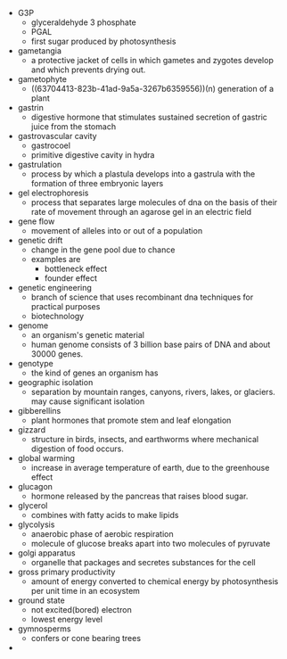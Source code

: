 - G3P
	- glyceraldehyde 3 phosphate
	- PGAL
	- first sugar produced by photosynthesis
- gametangia
	- a protective jacket of cells in which gametes and zygotes develop and which prevents drying out.
- gametophyte
	- ((63704413-823b-41ad-9a5a-3267b6359556))(n) generation of a plant
- gastrin
	- digestive hormone that stimulates sustained secretion of gastric juice from the stomach
- gastrovascular cavity
	- gastrocoel
	- primitive digestive cavity in hydra
- gastrulation
	- process by which a plastula develops into a gastrula with the formation of three embryonic layers
- gel electrophoresis
	- process that separates large molecules of dna on the basis of their rate of movement through an agarose gel in an electric field
- gene flow
	- movement of alleles into or out of a population
- genetic drift
	- change in the gene pool due to chance
	- examples are
		- bottleneck effect
		- founder effect
- genetic engineering
	- branch of science that uses recombinant dna techniques for practical purposes
	- biotechnology
- genome
	- an organism's genetic material
	- human genome consists of 3 billion base pairs of DNA and about 30000 genes.
- genotype
	- the kind of genes an organism has
- geographic isolation
	- separation by mountain ranges, canyons, rivers, lakes, or glaciers. may cause significant isolation
- gibberellins
	- plant hormones that promote stem and leaf elongation
- gizzard
	- structure in birds, insects, and earthworms where mechanical digestion of food occurs.
- global warming
	- increase in average temperature of earth, due to the greenhouse effect
- glucagon
	- hormone released by the pancreas that raises blood sugar.
- glycerol
	- combines with fatty acids to make lipids
- glycolysis
	- anaerobic phase of aerobic respiration
	- molecule of glucose breaks apart into two molecules of pyruvate
- golgi apparatus
	- organelle that packages and secretes substances for the cell
- gross primary productivity
	- amount of energy converted to chemical energy by photosynthesis per unit time in an ecosystem
- ground state
	- not excited(bored) electron
	- lowest energy level
- gymnosperms
	- confers or cone bearing trees
-